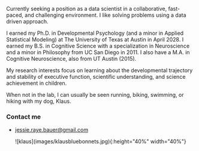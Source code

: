 Currently seeking a position as a data scientist in a collaborative, fast-paced, and challenging environment. I like solving problems using a data driven approach. 

I earned my Ph.D. in Developmental Psychology (and a minor in Applied Statistical Modeling) at The University of Texas at Austin in April 2028. I earned my B.S. in Cognitive Science with a specialization in Neuroscience and a minor in Philosophy from UC San Diego in 2011. I also have a M.A. in Cognitive Neuroscience, also from UT Austin (2015).

My research interests focus on learning about the developmental trajectory and stability of executive function, scientific understanding, and science achievement in children. 

When not in the lab, I can usually be seen running, biking, swimming, or hiking with my dog, Klaus. 

### Contact me
+ [jessie.raye.bauer@gmail.com](mailto:jessie.raye.bauer@gmail.com)

<div style="text-align:center" markdown="1">
![klaus](images/klausbluebonnets.jpg){:height="40%" width="40%"}  
</div>


